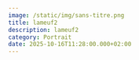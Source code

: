 ```yaml
---
image: /static/img/sans-titre.png
title: lameuf2
description: lameuf2
category: Portrait
date: 2025-10-16T11:28:00.000+02:00
---
```

